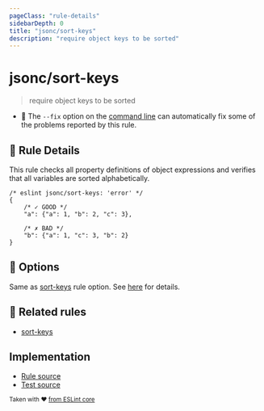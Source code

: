 ```yaml
---
pageClass: "rule-details"
sidebarDepth: 0
title: "jsonc/sort-keys"
description: "require object keys to be sorted"
---
```

# jsonc/sort-keys

> require object keys to be sorted

- :wrench: The `--fix` option on the [command line](https://eslint.org/docs/user-guide/command-line-interface#fixing-problems) can automatically fix some of the problems reported by this rule.

## :book: Rule Details

This rule checks all property definitions of object expressions and verifies that all variables are sorted alphabetically.

<eslint-code-block fix>

```json5
/* eslint jsonc/sort-keys: 'error' */
{
    /* ✓ GOOD */
    "a": {"a": 1, "b": 2, "c": 3},

    /* ✗ BAD */
    "b": {"a": 1, "c": 3, "b": 2}
}
```

</eslint-code-block>

## :wrench: Options

Same as [sort-keys] rule option. See [here](https://eslint.org/docs/rules/sort-keys#options) for details. 

## :couple: Related rules

- [sort-keys]

[sort-keys]: https://eslint.org/docs/rules/sort-keys

## Implementation

- [Rule source](https://github.com/ota-meshi/eslint-plugin-jsonc/blob/master/lib/rules/sort-keys.ts)
- [Test source](https://github.com/ota-meshi/eslint-plugin-jsonc/blob/master/tests/lib/rules/sort-keys.js)

<sup>Taken with ❤️ [from ESLint core](https://eslint.org/docs/rules/sort-keys)</sup>
